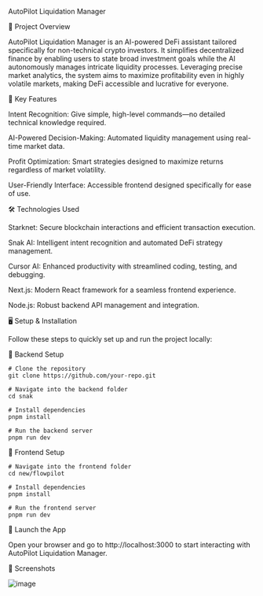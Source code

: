AutoPilot Liquidation Manager

🚀 Project Overview

AutoPilot Liquidation Manager is an AI-powered DeFi assistant tailored specifically for non-technical crypto investors. It simplifies decentralized finance by enabling users to state broad investment goals while the AI autonomously manages intricate liquidity processes. Leveraging precise market analytics, the system aims to maximize profitability even in highly volatile markets, making DeFi accessible and lucrative for everyone.

🌟 Key Features

Intent Recognition: Give simple, high-level commands—no detailed technical knowledge required.

AI-Powered Decision-Making: Automated liquidity management using real-time market data.

Profit Optimization: Smart strategies designed to maximize returns regardless of market volatility.

User-Friendly Interface: Accessible frontend designed specifically for ease of use.

🛠️ Technologies Used

Starknet: Secure blockchain interactions and efficient transaction execution.

Snak AI: Intelligent intent recognition and automated DeFi strategy management.

Cursor AI: Enhanced productivity with streamlined coding, testing, and debugging.

Next.js: Modern React framework for a seamless frontend experience.

Node.js: Robust backend API management and integration.

🖥️ Setup & Installation

Follow these steps to quickly set up and run the project locally:

🔧 Backend Setup

    # Clone the repository
    git clone https://github.com/your-repo.git
    
    # Navigate into the backend folder
    cd snak
    
    # Install dependencies
    pnpm install
    
    # Run the backend server
    pnpm run dev
    
🎨 Frontend Setup
    
    # Navigate into the frontend folder
    cd new/flowpilot
    
    # Install dependencies
    pnpm install
    
    # Run the frontend server
    pnpm run dev

🚀 Launch the App

Open your browser and go to http://localhost:3000 to start interacting with AutoPilot Liquidation Manager.


📸 Screenshots

![image](https://github.com/user-attachments/assets/6eef15a5-1836-4432-83fa-86833d0dfe75)

